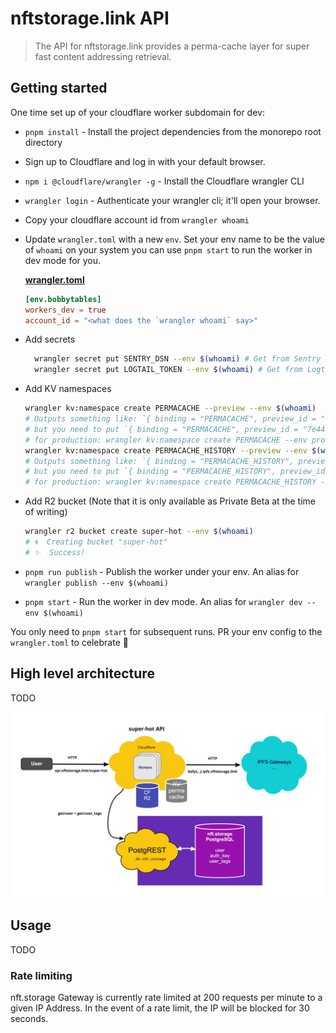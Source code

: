 # nftstorage.link API

> The API for nftstorage.link provides a perma-cache layer for super fast content addressing retrieval.

## Getting started

One time set up of your cloudflare worker subdomain for dev:

- `pnpm install` - Install the project dependencies from the monorepo root directory
- Sign up to Cloudflare and log in with your default browser.
- `npm i @cloudflare/wrangler -g` - Install the Cloudflare wrangler CLI
- `wrangler login` - Authenticate your wrangler cli; it'll open your browser.
- Copy your cloudflare account id from `wrangler whoami`
- Update `wrangler.toml` with a new `env`. Set your env name to be the value of `whoami` on your system you can use `pnpm start` to run the worker in dev mode for you.

  [**wrangler.toml**](./wrangler.toml)

  ```toml
  [env.bobbytables]
  workers_dev = true
  account_id = "<what does the `wrangler whoami` say>"
  ```

- Add secrets

  ```sh
    wrangler secret put SENTRY_DSN --env $(whoami) # Get from Sentry (not required for dev)
    wrangler secret put LOGTAIL_TOKEN --env $(whoami) # Get from Logtail
  ```

- Add KV namespaces

  ```sh
  wrangler kv:namespace create PERMACACHE --preview --env $(whoami)
  # Outputs something like: `{ binding = "PERMACACHE", preview_id = "7e441603d1bc4d5a87f6cecb959018e4" }`
  # but you need to put `{ binding = "PERMACACHE", preview_id = "7e441603d1bc4d5a87f6cecb959018e4", id = "7e441603d1bc4d5a87f6cecb959018e4" }` inside the `kv_namespaces`.
  # for production: wrangler kv:namespace create PERMACACHE --env production
  wrangler kv:namespace create PERMACACHE_HISTORY --preview --env $(whoami)
  # Outputs something like: `{ binding = "PERMACACHE_HISTORY", preview_id = "bac8069051ee4796a305b4d3f366b930" }`
  # but you need to put `{ binding = "PERMACACHE_HISTORY", preview_id = "bac8069051ee4796a305b4d3f366b930", id = "bac8069051ee4796a305b4d3f366b930" }` inside the `kv_namespaces`.
  # for production: wrangler kv:namespace create PERMACACHE_HISTORY --env production
  ```

- Add R2 bucket (Note that it is only available as Private Beta at the time of writing)

  ```sh
  wrangler r2 bucket create super-hot --env $(whoami)
  # 🌀  Creating bucket "super-hot"
  # ✨  Success!
  ```

- `pnpm run publish` - Publish the worker under your env. An alias for `wrangler publish --env $(whoami)`
- `pnpm start` - Run the worker in dev mode. An alias for `wrangler dev --env $(whoami)`

You only need to `pnpm start` for subsequent runs. PR your env config to the `wrangler.toml` to celebrate 🎉

## High level architecture

TODO

![High level Architecture](./nftstorage.link-super-hot.jpg)

## Usage

TODO

### Rate limiting

nft.storage Gateway is currently rate limited at 200 requests per minute to a given IP Address. In the event of a rate limit, the IP will be blocked for 30 seconds.
